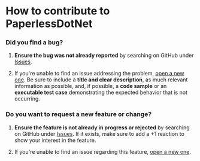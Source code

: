 # How to contribute to PaperlessDotNet

### Did you find a bug?

1. **Ensure the bug was not already reported** by searching on GitHub under
   [Issues](https://github.com/VMelnalksnis/PaperlessDotNet/issues?q=is%3Aissue+label%3Abug).

2. If you're unable to find an issue addressing the problem,
   [open a new one](https://github.com/VMelnalksnis/PaperlessDotNet/issues/new?assignees=VMelnalksnis&labels=bug&template=bug_report.md).
   Be sure to include a **title and clear description**,
   as much relevant information as possible,
   and, if possible, a **code sample** or an **executable test case**
   demonstrating the expected behavior that is not occurring.

### Do you want to request a new feature or change?

1. **Ensure the feature is not already in progress or rejected** by searching on GitHub under
   [Issues](https://github.com/VMelnalksnis/PaperlessDotNet/issues?q=is%3Aissue+label%3Aenhancement).
   If it exists, make sure to add a +1 reaction to show your interest in the feature.

2. If you're unable to find an issue regarding this feature,
   [open a new one](https://github.com/VMelnalksnis/PaperlessDotNet/issues/new?assignees=VMelnalksnis&labels=enhancement&template=feature_request.md).

